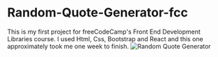 # Random-Quote-Generator-fcc

This is my first project for freeCodeCamp's Front End Development Libraries course.
I used Html, Css, Bootstrap and React and this one approximately took me one week to finish.
![Random Quote Generator](https://user-images.githubusercontent.com/110336826/195382584-1bbbe001-dcc6-4c3c-b62c-31d5a0f8b49d.png)

